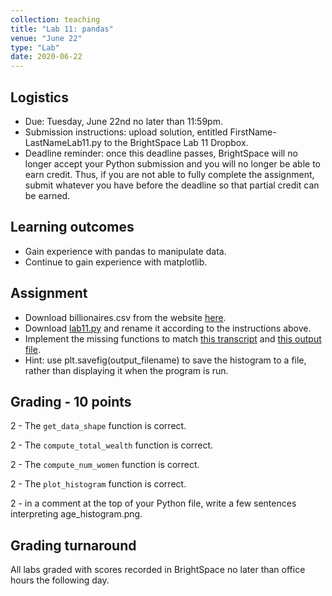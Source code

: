 ```yaml
---
collection: teaching
title: "Lab 11: pandas"
venue: "June 22"
type: "Lab"
date: 2020-06-22
---
```


## Logistics
* Due: Tuesday, June 22nd no later than 11:59pm.
* Submission instructions: upload solution,
entitled FirstName-LastNameLab11.py
to the BrightSpace Lab 11 Dropbox.
* Deadline reminder: once this deadline passes, BrightSpace will no longer accept your Python
submission and you will no longer be able to earn credit. Thus, if you are not able to fully
complete the assignment, submit whatever you have before the deadline so that partial credit can be earned.

## Learning outcomes
* Gain experience with pandas to manipulate data.
* Continue to gain experience with matplotlib.


## Assignment
* Download billionaires.csv from the website [here](https://think.cs.vt.edu/corgis/csv/billionaires/).
* Download [lab11.py](https://lgw2.github.io/teaching/csci127-summer-2020/labs/lab11.py)
and rename it according to the instructions above.
* Implement the missing functions to match [this transcript](https://lgw2.github.io/teaching/csci127-summer-2020/labs/lab11_output.txt)
and [this output file](https://lgw2.github.io/teaching/csci127-summer-2020/labs/age_histogram.png).
* Hint: use plt.savefig(output_filename) to save the histogram to a file,
rather than displaying it when the program is run.


## Grading - 10 points
2 - The `get_data_shape` function is correct.

2 - The `compute_total_wealth` function is correct.

2 - The `compute_num_women` function is correct.

2 - The `plot_histogram` function is correct.

2 - in a comment at the top of your Python file, write a few sentences interpreting age_histogram.png.

## Grading turnaround
All labs graded with scores recorded in BrightSpace no later than office hours the following day.
